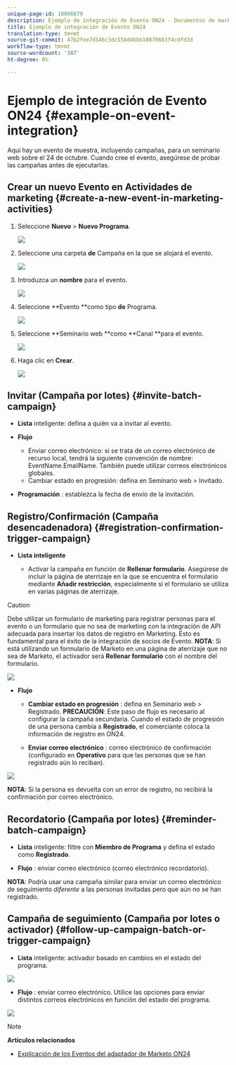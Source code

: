 ```yaml
---
unique-page-id: 10096679
description: Ejemplo de integración de Evento ON24 - Documentos de marketing - Documentación del producto
title: Ejemplo de integración de Evento ON24
translation-type: tm+mt
source-git-commit: 47b2fee7d146c3dc558d4bbb10070683f4cdfd3d
workflow-type: tm+mt
source-wordcount: '387'
ht-degree: 0%

---
```



# Ejemplo de integración de Evento ON24 {#example-on-event-integration}

Aquí hay un evento de muestra, incluyendo campañas, para un seminario web sobre el 24 de octubre. Cuando cree el evento, asegúrese de probar las campañas antes de ejecutarlas.

## Crear un nuevo Evento en Actividades de marketing {#create-a-new-event-in-marketing-activities}

1. Seleccione **Nuevo** > **Nuevo Programa**.

   ![](assets/image2015-12-22-15-3a35-3a15.png)

1. Seleccione una carpeta **de** Campaña en la que se alojará el evento.

   ![](assets/image2015-12-22-15-3a39-3a51.png)

1. Introduzca un **nombre** para el evento.

   ![](assets/image2015-12-22-15-3a43-3a4.png)

1. Seleccione **Evento **como tipo **de** Programa.

   ![](assets/image2015-12-22-15-3a44-3a41.png)

1. Seleccione **Seminario web **como **Canal **para el evento.

   ![](assets/image2015-12-22-15-3a46-3a34.png)

1. Haga clic en **Crear**.

   ![](assets/image2015-12-22-15-3a48-3a20.png)

## Invitar (Campaña por lotes)  {#invite-batch-campaign}

* **Lista** inteligente: defina a quién va a invitar al evento.
* **Flujo**

   * Enviar correo electrónico: si se trata de un correo electrónico de recurso local, tendrá la siguiente convención de nombre: EventName.EmailName. También puede utilizar correos electrónicos globales.
   * Cambiar estado en progresión: defina en Seminario web > Invitado.

* **Programación** : establezca la fecha de envío de la invitación.

## Registro/Confirmación (Campaña desencadenadora) {#registration-confirmation-trigger-campaign}

* **Lista inteligente**

   * Activar la campaña en función de **Rellenar formulario**. Asegúrese de incluir la página de aterrizaje en la que se encuentra el formulario mediante **Añadir restricción**, especialmente si el formulario se utiliza en varias páginas de aterrizaje.

>[!CAUTION]
>
>Debe utilizar un formulario de marketing para registrar personas para el evento o un formulario que no sea de marketing con la integración de API adecuada para insertar los datos de registro en Marketing. Esto es fundamental para el éxito de la integración de socios de Evento. **NOTA**: Si está utilizando un formulario de Marketo en una página de aterrizaje que no sea de Marketo, el activador será **Rellenar formulario** con el nombre del formulario.

![](assets/image2015-12-22-15-3a50-3a22.png)

* **Flujo**

   * **Cambiar estado en progresión** : defina en Seminario web > Registrado. **PRECAUCIÓN**: Este paso de flujo es necesario al configurar la campaña secundaria. Cuando el estado de progresión de una persona cambia a **Registrado**, el comerciante coloca la información de registro en ON24.

   * **Enviar correo electrónico** : correo electrónico de confirmación (configurado en **Operativo** para que las personas que se han registrado aún lo reciban).

![](assets/image2015-12-22-15-3a52-3a9.png)

**NOTA**: Si la persona es devuelta con un error de registro, no recibirá la confirmación por correo electrónico.

## Recordatorio (Campaña por lotes) {#reminder-batch-campaign}

* **Lista** inteligente: filtre con **Miembro de Programa** y defina el estado como **Registrado**.

* **Flujo** : enviar correo electrónico (correo electrónico recordatorio).

**NOTA**: Podría usar una campaña similar para enviar un correo electrónico de seguimiento *diferente* a las personas invitadas pero que aún no se han registrado.

## Campaña de seguimiento (Campaña por lotes o activador) {#follow-up-campaign-batch-or-trigger-campaign}

* **Lista** inteligente: activador basado en cambios en el estado del programa.

![](assets/image2015-12-22-15-3a57-3a25.png)

* **Flujo** : enviar correo electrónico. Utilice las opciones para enviar distintos correos electrónicos en función del estado del programa.

![](assets/ten.png)

>[!NOTE]
>
>**Artículos relacionados**
>
>* [Explicación de los Eventos del adaptador de Marketo ON24](understanding-marketo-on24-adapter-events.md)

>




